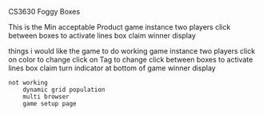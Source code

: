 CS3630 Foggy Boxes 

This is the Min acceptable Product 
    game instance 
    two players
    click between boxes to activate lines
    box claim
    winner display

things i would like the game to do
    working 
        game instance 
        two players 
        click on color to change
        click on Tag to change
        click between boxes to activate lines
        box claim
        turn indicator at bottom of game 
        winner display

    not working 
        dynamic grid population 
        multi browser
        game setup page

